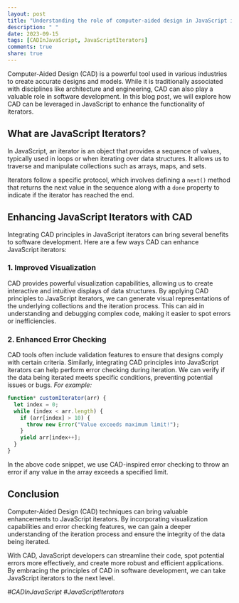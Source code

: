 ```yaml
---
layout: post
title: "Understanding the role of computer-aided design in JavaScript iterators"
description: " "
date: 2023-09-15
tags: [CADInJavaScript, JavaScriptIterators]
comments: true
share: true
---
```


Computer-Aided Design (CAD) is a powerful tool used in various industries to create accurate designs and models. While it is traditionally associated with disciplines like architecture and engineering, CAD can also play a valuable role in software development. In this blog post, we will explore how CAD can be leveraged in JavaScript to enhance the functionality of iterators.

## What are JavaScript Iterators?

In JavaScript, an iterator is an object that provides a sequence of values, typically used in loops or when iterating over data structures. It allows us to traverse and manipulate collections such as arrays, maps, and sets.

Iterators follow a specific protocol, which involves defining a `next()` method that returns the next value in the sequence along with a `done` property to indicate if the iterator has reached the end.

## Enhancing JavaScript Iterators with CAD

Integrating CAD principles in JavaScript iterators can bring several benefits to software development. Here are a few ways CAD can enhance JavaScript iterators:

### 1. Improved Visualization

CAD provides powerful visualization capabilities, allowing us to create interactive and intuitive displays of data structures. By applying CAD principles to JavaScript iterators, we can generate visual representations of the underlying collections and the iteration process. This can aid in understanding and debugging complex code, making it easier to spot errors or inefficiencies.

### 2. Enhanced Error Checking

CAD tools often include validation features to ensure that designs comply with certain criteria. Similarly, integrating CAD principles into JavaScript iterators can help perform error checking during iteration. We can verify if the data being iterated meets specific conditions, preventing potential issues or bugs. *For example:*

```javascript
function* customIterator(arr) {
  let index = 0;
  while (index < arr.length) {
    if (arr[index] > 10) {
      throw new Error("Value exceeds maximum limit!");
    }
    yield arr[index++];
  }
}
```

In the above code snippet, we use CAD-inspired error checking to throw an error if any value in the array exceeds a specified limit.

## Conclusion

Computer-Aided Design (CAD) techniques can bring valuable enhancements to JavaScript iterators. By incorporating visualization capabilities and error checking features, we can gain a deeper understanding of the iteration process and ensure the integrity of the data being iterated.

With CAD, JavaScript developers can streamline their code, spot potential errors more effectively, and create more robust and efficient applications. By embracing the principles of CAD in software development, we can take JavaScript iterators to the next level.

*#CADInJavaScript #JavaScriptIterators*